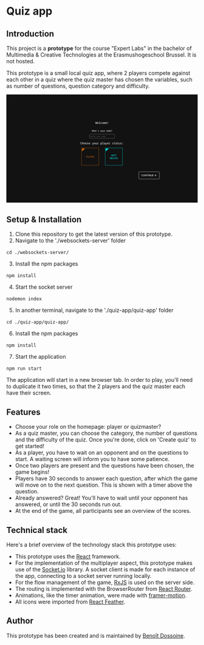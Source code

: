 # Quiz app

## Introduction
This project is a **prototype** for the course "Expert Labs" in the bachelor of Multimedia & Creative Technologies at the Erasmushogeschool Brussel. It is not hosted.

This prototype is a small local quiz app, where 2 players compete against each other in a quiz where the quiz master has chosen the variables, such as number of questions, question category and difficulty.

![ScreenShot](./screenshot.png)
## Setup & Installation
1. Clone this repository to get the latest version of this prototype.
2. Navigate to the './websockets-server' folder
```
cd ./websockets-server/
```
3. Install the npm packages
```
npm install
```
4. Start the socket server
```
nodemon index
```
5. In another terminal, navigate to the './quiz-app/quiz-app' folder
```
cd ./quiz-app/quiz-app/
```
6. Install the npm packages
```
npm install
```
7. Start the application
```
npm run start
```

The application will start in a new browser tab. In order to play, you'll need to duplicate it two times, so that the 2 players and the quiz master each have their screen.

## Features
* Choose your role on the homepage: player or quizmaster?
* As a quiz master, you can choose the category, the number of questions and the difficulty of the quiz. Once you're done, click on 'Create quiz' to get started!
* As a player, you have to wait on an opponent and on the questions to start. A waiting screen will inform you to have some patience.
* Once two players are present and the questions have been chosen, the game begins!
* Players have 30 seconds to answer each question, after which the game will move on to the next question. This is shown with a timer above the question.
* Already answered? Great! You'll have to wait until your opponent has answered, or until the 30 seconds run out.
* At the end of the game, all participants see an overview of the scores.

## Technical stack

Here's a brief overview of the technology stack this prototype uses:
* This prototype uses the [React](https://www.reactjs.org) framework.
* For the implementation of the multiplayer aspect, this prototype makes use of the [Socket.io](https://socket.io/) library. A socket client is made for each instance of the app, connecting to a socket server running locally.
* For the flow management of the game, [RxJS](https://rxjs.dev/) is used on the server side.
* The routing is implemented with the BrowserRouter from [React Router](https://reactrouter.com/en/main).
* Animations, like the timer animation, were made with [framer-motion](https://www.framer.com/motion/).
* All icons were imported from [React Feather](https://github.com/feathericons/feather).

## Author
This prototype has been created and is maintained by [Benoît Dossoine](https://github.com/BenoitDossoine).

